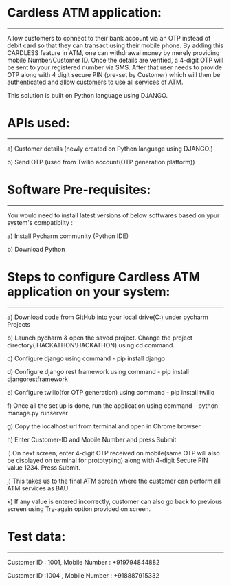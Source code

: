 # Cardless ATM application:
---------------------------
Allow customers to connect to their bank account via an OTP instead of debit card so that they can transact using their mobile phone. 
By adding this CARDLESS feature in ATM, one can withdrawal money by merely providing mobile Number/Customer ID. Once the details are verified, a 4-digit OTP will be sent to your registered number via SMS. After that user needs to provide OTP along with 4 digit secure PIN (pre-set by Customer) which will then be authenticated and allow customers to use all services of ATM. 

This solution is built on Python language using DJANGO.

# APIs used:
------------
a) Customer details (newly created on Python language using DJANGO.)

b) Send OTP (used from Twilio account(OTP generation platform))

# Software Pre-requisites:
--------------------------
You would need to install latest versions of below softwares based on ypur system's compatibilty :

a) Install Pycharm community (Python IDE)

b) Download Python 

# Steps to configure Cardless ATM application on your system:
------------------------------------------------------------
a) Download code from GitHub into your local drive(C:) under pycharm Projects

b) Launch pycharm & open the saved project. Change the project directory(.HACKATHON\HACKATHON\) using cd command.

c) Configure django using command - pip install django

d) Configure django rest framework using command - pip install djangorestframework

e) Configure twilio(for OTP generation) using command - pip install twilio

f) Once all the set up is done, run the application using command - python manage.py runserver

g) Copy the localhost url from terminal and open in Chrome browser

h) Enter Customer-ID and Mobile Number and press Submit.

i) On next screen, enter 4-digit OTP received on mobile(same OTP will also be displayed on terminal for prototyping) along with 4-digit Secure PIN value 1234. 
Press Submit.

j) This takes us to the final ATM screen where the customer can perform all ATM services as BAU. 

k) If any value is entered incorrectly, customer can also go back to previous screen using Try-again option provided on screen.


# Test data:
------------

Customer ID : 1001, Mobile Number : +919794844882

Customer ID :1004 , Mobile Number : +918887915332
